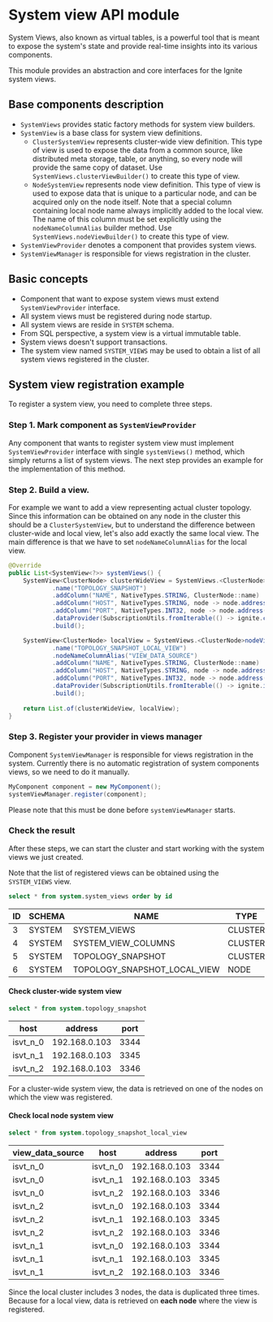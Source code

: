 # System view API module

System Views, also known as virtual tables, is a powerful tool that is meant to expose the system's state and provide real-time
insights into its various components.

This module provides an abstraction and core interfaces for the Ignite system views.

## Base components description

* `SystemViews` provides static factory methods for system view builders.
* `SystemView` is a base class for system view definitions.
  * `ClusterSystemView` represents cluster-wide view definition. This type of view is used to expose the data from a common source, 
    like distributed meta storage, table, or anything, so every node will provide the same copy of dataset.
    Use `SystemViews.clusterViewBuilder()` to create this type of view.
  * `NodeSystemView` represents node view definition. This type of view is used to expose data that is unique to a particular node, 
    and can be acquired only on the node itself. Note that a special column containing local node name always implicitly added to 
    the local view.  The name of this column must be set explicitly using the `nodeNameColumnAlias` builder method.
    Use `SystemViews.nodeViewBuilder()` to create this type of view.
* `SystemViewProvider` denotes a component that provides system views.
* `SystemViewManager` is responsible for views registration in the cluster.

## Basic concepts

* Component that want to expose system views must extend `SystemViewProvider` interface.
* All system views must be registered during node startup.
* All system views are reside in `SYSTEM` schema.
* From SQL perspective, a system view is a virtual immutable table.
* System views doesn't support transactions.
* The system view named `SYSTEM_VIEWS` may be used to obtain a list of all system views registered in the cluster.

## System view registration example

To register a system view, you need to complete three steps.

### Step 1. Mark component as `SystemViewProvider`

Any component that wants to register system view must implement `SystemViewProvider` interface with single
`systemViews()` method, which simply returns a list of system views. The next step provides an example for the implementation of this method.

### Step 2. Build a view.
For example we want to add a view representing actual cluster topology.
Since this information can be obtained on any node in the cluster this should be a `ClusterSystemView`,
but to understand the difference between cluster-wide and local view, let's also add exactly the same local view. 
The main difference is that we have to set `nodeNameColumnAlias` for the local view.

```java
@Override
public List<SystemView<?>> systemViews() {
    SystemView<ClusterNode> clusterWideView = SystemViews.<ClusterNode>clusterViewBuilder()
            .name("TOPOLOGY_SNAPSHOT")
            .addColumn("NAME", NativeTypes.STRING, ClusterNode::name)
            .addColumn("HOST", NativeTypes.STRING, node -> node.address().host())
            .addColumn("PORT", NativeTypes.INT32, node -> node.address().port())
            .dataProvider(SubscriptionUtils.fromIterable(() -> ignite.clusterNodes().iterator()))
            .build();

    SystemView<ClusterNode> localView = SystemViews.<ClusterNode>nodeViewBuilder()
            .name("TOPOLOGY_SNAPSHOT_LOCAL_VIEW")
            .nodeNameColumnAlias("VIEW_DATA_SOURCE")
            .addColumn("NAME", NativeTypes.STRING, ClusterNode::name)
            .addColumn("HOST", NativeTypes.STRING, node -> node.address().host())
            .addColumn("PORT", NativeTypes.INT32, node -> node.address().port())
            .dataProvider(SubscriptionUtils.fromIterable(() -> ignite.iterator()))
            .build();
            
    return List.of(clusterWideView, localView);
}
```

### Step 3. Register your provider in views manager

Component `SystemViewManager` is responsible for views registration in the system.
Currently there is no automatic registration of system components views, so we need to do it manually.
```java
MyComponent component = new MyComponent();
systemViewManager.register(component);
```
Please note that this must be done before `systemViewManager` starts.

### Check the result

After these steps, we can start the cluster and start working with the system views we just created.

Note that the list of registered views can be obtained using the `SYSTEM_VIEWS` view.

```sql
select * from system.system_views order by id
```
| ID | SCHEMA | NAME                         | TYPE    |
|----|--------|------------------------------|---------|
| 3  | SYSTEM | SYSTEM_VIEWS                 | CLUSTER |
| 4  | SYSTEM | SYSTEM_VIEW_COLUMNS          | CLUSTER |
| 5  | SYSTEM | TOPOLOGY_SNAPSHOT            | CLUSTER |
| 6  | SYSTEM | TOPOLOGY_SNAPSHOT_LOCAL_VIEW | NODE    |

#### Check cluster-wide system view

```sql
select * from system.topology_snapshot
```
| host     | address       | port |
|----------|---------------|------|
| isvt_n_0 | 192.168.0.103 | 3344 |
| isvt_n_1 | 192.168.0.103 | 3345 |
| isvt_n_2 | 192.168.0.103 | 3346 |

For a cluster-wide system view, the data is retrieved on one of the nodes on which the view was registered.

#### Check local node system view

```sql
select * from system.topology_snapshot_local_view
```
| view_data_source | host      | address       | port |
|------------------|-----------|---------------|------|
| isvt_n_0         | isvt_n_0  | 192.168.0.103 | 3344 |
| isvt_n_0         | isvt_n_1  | 192.168.0.103 | 3345 |
| isvt_n_0         | isvt_n_2  | 192.168.0.103 | 3346 |
| isvt_n_2         | isvt_n_0  | 192.168.0.103 | 3344 |
| isvt_n_2         | isvt_n_1  | 192.168.0.103 | 3345 |
| isvt_n_2         | isvt_n_2  | 192.168.0.103 | 3346 |
| isvt_n_1         | isvt_n_0  | 192.168.0.103 | 3344 |
| isvt_n_1         | isvt_n_1  | 192.168.0.103 | 3345 |
| isvt_n_1         | isvt_n_2  | 192.168.0.103 | 3346 |

Since the local cluster includes 3 nodes, the data is duplicated three times.
Because for a local view, data is retrieved on **each node** where the view is registered.